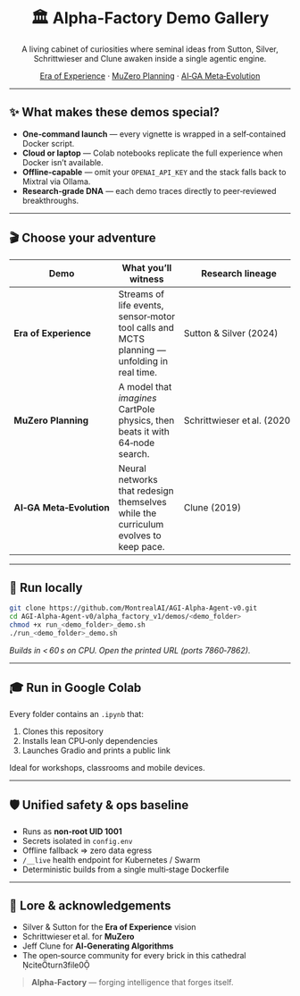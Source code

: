 <!--
  Alpha‑Factory v1 👁️✨ — Interactive Demo Gallery
  Multi‑Agent **AGENTIC α‑AGI** • Out‑learn · Out‑think · Out‑design · Out‑strategise · Out‑execute
  © 2025 MONTREAL.AI   MIT License
-->

<div align="center">

# 🏛️ **Alpha‑Factory Demo Gallery**

A living cabinet of curiosities where seminal ideas from Sutton, Silver, Schrittwieser and Clune awaken inside a single agentic engine.

[Era of Experience](./era_of_experience) · [MuZero Planning](./muzero_planning) · [AI‑GA Meta‑Evolution](./aiga_meta_evolution)

</div>

---

## ✨ What makes these demos special?

* **One‑command launch** — every vignette is wrapped in a self‑contained Docker script.  
* **Cloud or laptop** — Colab notebooks replicate the full experience when Docker isn’t available.  
* **Offline‑capable** — omit your `OPENAI_API_KEY` and the stack falls back to Mixtral via Ollama.  
* **Research‑grade DNA** — each demo traces directly to peer‑reviewed breakthroughs.

---

## 🎬 Choose your adventure

| Demo | What you’ll witness | Research lineage | Pillars on display |
|------|--------------------|------------------|--------------------|
| **Era of Experience** | Streams of life events, sensor‑motor tool calls and MCTS planning — unfolding in real time. | Sutton & Silver (2024) | Streams · Actions · Grounded rewards · Non‑human reasoning |
| **MuZero Planning** | A model that *imagines* CartPole physics, then beats it with 64‑node search. | Schrittwieser et al. (2020) | World‑model learning · Joint value/policy · Planning |
| **AI‑GA Meta‑Evolution** | Neural networks that redesign themselves while the curriculum evolves to keep pace. | Clune (2019) | Meta‑NAS · Meta‑optimiser · Environment generator |

---

## 🚀 Run locally

```bash
git clone https://github.com/MontrealAI/AGI-Alpha-Agent-v0.git
cd AGI-Alpha-Agent-v0/alpha_factory_v1/demos/<demo_folder>
chmod +x run_<demo_folder>_demo.sh
./run_<demo_folder>_demo.sh
```

*Builds in < 60 s on CPU. Open the printed URL (ports 7860‑7862).*

---

## 🎓 Run in Google Colab

Every folder contains an `.ipynb` that:

1. Clones this repository  
2. Installs lean CPU‑only dependencies  
3. Launches Gradio and prints a public link

Ideal for workshops, classrooms and mobile devices.

---

## 🛡️ Unified safety & ops baseline

* Runs as **non‑root UID 1001**  
* Secrets isolated in `config.env`  
* Offline fallback ⇒ zero data egress  
* `/__live` health endpoint for Kubernetes / Swarm  
* Deterministic builds from a single multi‑stage Dockerfile

---

## 🤝 Lore & acknowledgements

* Silver & Sutton for the **Era of Experience** vision  
* Schrittwieser et al. for **MuZero**  
* Jeff Clune for **AI‑Generating Algorithms**  
* The open‑source community for every brick in this cathedral citeturn3file0

> **Alpha‑Factory** — forging intelligence that forges itself.

